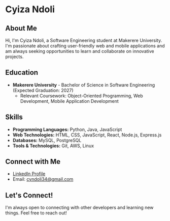 # Cyiza Ndoli

## About Me

Hi, I'm Cyiza Ndoli, a Software Engineering student at Makerere University. I'm passionate about crafting user-friendly web and mobile applications and am always seeking opportunities to learn and collaborate on innovative projects.

## Education

*   **Makerere University** - Bachelor of Science in Software Engineering (Expected Graduation: 2027)
    *   Relevant Coursework: Object-Oriented Programming, Web Development, Mobile Application Development

## Skills

*   **Programming Languages:** Python, Java, JavaScript
*   **Web Technologies:** HTML, CSS, JavaScript, React, Node.js, Express.js
*   **Databases:** MySQL, PostgreSQL
*   **Tools & Technologies:** Git, AWS, Linux

## Connect with Me

*   [LinkedIn Profile](https://www.linkedin.com/in/cyiza-ndoli)
*   Email: cyndoli34@gmail.com

## Let's Connect!

I'm always open to connecting with other developers and learning new things. Feel free to reach out!
